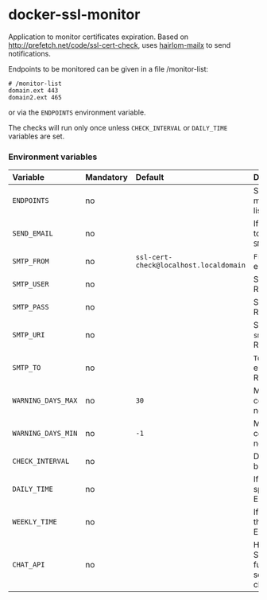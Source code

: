 # docker-ssl-monitor

Application to monitor certificates expiration.
Based on http://prefetch.net/code/ssl-cert-check, uses [hairlom-mailx](http://heirloom.sourceforge.net/mailx.html)
to send notifications.

Endpoints to be monitored can be given in a file /monitor-list:

```
# /monitor-list
domain.ext 443
domain2.ext 465
```

or via the `ENDPOINTS` environment variable.

The checks will run only once unless `CHECK_INTERVAL` or `DAILY_TIME` variables are set.


### Environment variables
| Variable | Mandatory | Default | Description |
|:--|:--|:-----------|:------------|
|`ENDPOINTS`|no|| Specifies the endpoints to monitor. A newline-separated list of `FQDN PORT`.| 
|`SEND_EMAIL`|no|| If set sends email notifications to the address specified in `SMTP_TO`.| 
|`SMTP_FROM`|no|`ssl-cert-check@localhost.localdomain`| `From:` address for notifications emails.| 
|`SMTP_USER`|no|| SMTP Username. <br>Required if `SEND_EMAIL` is set.| 
|`SMTP_PASS`|no|| SMTP Password. <br>Required if `SEND_EMAIL` is set.|
|`SMTP_URI`|no|| SMTP URI. Es: `smtps://mail.example.com:465"`. <br>Required if `SEND_EMAIL` is set.|
|`SMTP_TO`|no|| `To:` address for notifications emails. <br>Required if `SEND_EMAIL` is set.|
|`WARNING_DAYS_MAX`|no|`30`|Maximum remaining days of certificate validity before notification.|
|`WARNING_DAYS_MIN`|no|`-1`|Minimum remaining days of certificate validity before notification.|
|`CHECK_INTERVAL`|no||Duration (in seconds) of sleep between checks.|
|`DAILY_TIME`|no||If set run the script daily at the specified time (UTC). Examples: `14:00`, `23:59:59`|
|`WEEKLY_TIME`|no||If set run the script weekly at the specified time (UTC). Example: `"Thursday 23:00:00"`|
|`CHAT_API`|no||HTTPS address of Discord or Slack (untested, maybe in the future) chatroom APIs. Will send full report to this chatroom.|